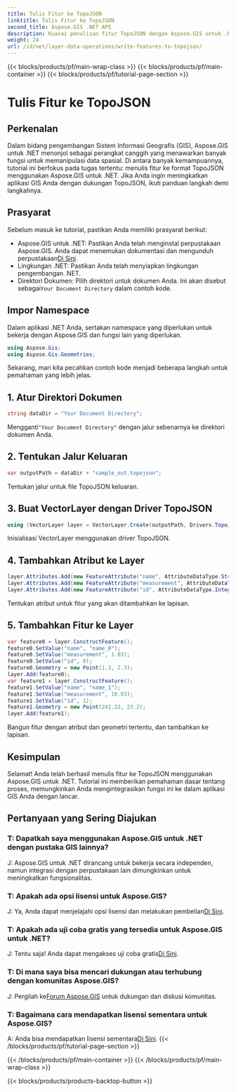 ```yaml
---
title: Tulis Fitur ke TopoJSON
linktitle: Tulis Fitur ke TopoJSON
second_title: Aspose.GIS .NET API
description: Kuasai penulisan fitur TopoJSON dengan Aspose.GIS untuk .NET. Ikuti tutorial langkah demi langkah kami. Tingkatkan aplikasi GIS Anda.
weight: 24
url: /id/net/layer-data-operations/write-features-to-topojson/
---
```


{{< blocks/products/pf/main-wrap-class >}}
{{< blocks/products/pf/main-container >}}
{{< blocks/products/pf/tutorial-page-section >}}

# Tulis Fitur ke TopoJSON

## Perkenalan
Dalam bidang pengembangan Sistem Informasi Geografis (GIS), Aspose.GIS untuk .NET menonjol sebagai perangkat canggih yang menawarkan banyak fungsi untuk memanipulasi data spasial. Di antara banyak kemampuannya, tutorial ini berfokus pada tugas tertentu: menulis fitur ke format TopoJSON menggunakan Aspose.GIS untuk .NET. Jika Anda ingin meningkatkan aplikasi GIS Anda dengan dukungan TopoJSON, ikuti panduan langkah demi langkahnya.
## Prasyarat
Sebelum masuk ke tutorial, pastikan Anda memiliki prasyarat berikut:
-  Aspose.GIS untuk .NET: Pastikan Anda telah menginstal perpustakaan Aspose.GIS. Anda dapat menemukan dokumentasi dan mengunduh perpustakaan[Di Sini](https://reference.aspose.com/gis/net/).
- Lingkungan .NET: Pastikan Anda telah menyiapkan lingkungan pengembangan .NET.
-  Direktori Dokumen: Pilih direktori untuk dokumen Anda. Ini akan disebut sebagai`Your Document Directory` dalam contoh kode.
## Impor Namespace
Dalam aplikasi .NET Anda, sertakan namespace yang diperlukan untuk bekerja dengan Aspose.GIS dan fungsi lain yang diperlukan.
```csharp
using Aspose.Gis;
using Aspose.Gis.Geometries;
```
Sekarang, mari kita pecahkan contoh kode menjadi beberapa langkah untuk pemahaman yang lebih jelas.
## 1. Atur Direktori Dokumen
```csharp
string dataDir = "Your Document Directory";
```
 Mengganti`"Your Document Directory"` dengan jalur sebenarnya ke direktori dokumen Anda.
## 2. Tentukan Jalur Keluaran
```csharp
var outputPath = dataDir + "sample_out.topojson";
```
Tentukan jalur untuk file TopoJSON keluaran.
## 3. Buat VectorLayer dengan Driver TopoJSON
```csharp
using (VectorLayer layer = VectorLayer.Create(outputPath, Drivers.TopoJson))
```
Inisialisasi VectorLayer menggunakan driver TopoJSON.
## 4. Tambahkan Atribut ke Layer
```csharp
layer.Attributes.Add(new FeatureAttribute("name", AttributeDataType.String));
layer.Attributes.Add(new FeatureAttribute("measurement", AttributeDataType.Double));
layer.Attributes.Add(new FeatureAttribute("id", AttributeDataType.Integer));
```
Tentukan atribut untuk fitur yang akan ditambahkan ke lapisan.
## 5. Tambahkan Fitur ke Layer
```csharp
var feature0 = layer.ConstructFeature();
feature0.SetValue("name", "name_0");
feature0.SetValue("measurement", 1.03);
feature0.SetValue("id", 0);
feature0.Geometry = new Point(1.3, 2.3);
layer.Add(feature0);
var feature1 = layer.ConstructFeature();
feature1.SetValue("name", "name_1");
feature1.SetValue("measurement", 10.03);
feature1.SetValue("id", 1);
feature1.Geometry = new Point(241.32, 23.2);
layer.Add(feature1);
```
Bangun fitur dengan atribut dan geometri tertentu, dan tambahkan ke lapisan.
## Kesimpulan
Selamat! Anda telah berhasil menulis fitur ke TopoJSON menggunakan Aspose.GIS untuk .NET. Tutorial ini memberikan pemahaman dasar tentang proses, memungkinkan Anda mengintegrasikan fungsi ini ke dalam aplikasi GIS Anda dengan lancar.
## Pertanyaan yang Sering Diajukan
### T: Dapatkah saya menggunakan Aspose.GIS untuk .NET dengan pustaka GIS lainnya?
J: Aspose.GIS untuk .NET dirancang untuk bekerja secara independen, namun integrasi dengan perpustakaan lain dimungkinkan untuk meningkatkan fungsionalitas.
### T: Apakah ada opsi lisensi untuk Aspose.GIS?
 J: Ya, Anda dapat menjelajahi opsi lisensi dan melakukan pembelian[Di Sini](https://purchase.aspose.com/buy).
### T: Apakah ada uji coba gratis yang tersedia untuk Aspose.GIS untuk .NET?
 J: Tentu saja! Anda dapat mengakses uji coba gratis[Di Sini](https://releases.aspose.com/).
### T: Di mana saya bisa mencari dukungan atau terhubung dengan komunitas Aspose.GIS?
 J: Pergilah ke[Forum Aspose.GIS](https://forum.aspose.com/c/gis/33) untuk dukungan dan diskusi komunitas.
### T: Bagaimana cara mendapatkan lisensi sementara untuk Aspose.GIS?
 A: Anda bisa mendapatkan lisensi sementara[Di Sini](https://purchase.aspose.com/temporary-license/).
{{< /blocks/products/pf/tutorial-page-section >}}

{{< /blocks/products/pf/main-container >}}
{{< /blocks/products/pf/main-wrap-class >}}

{{< blocks/products/products-backtop-button >}}
